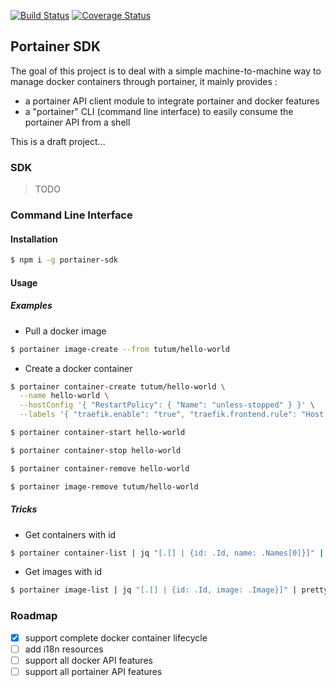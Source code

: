 [![Build Status](https://travis-ci.com/openhoat/portainer-sdk.svg?branch=master)](https://travis-ci.com/openhoat/portainer-sdk)
[![Coverage Status](https://coveralls.io/repos/github/openhoat/portainer-sdk/badge.svg?branch=master)](https://coveralls.io/github/openhoat/portainer-sdk?branch=master)

## Portainer SDK

The goal of this project is to deal with a simple machine-to-machine way to manage docker containers through portainer, it mainly provides :
- a portainer API client module to integrate portainer and docker features
- a "portainer" CLI (command line interface) to easily consume the portainer API from a shell

This is a draft project...

### SDK

> TODO

### Command Line Interface

#### Installation

```sh
$ npm i -g portainer-sdk
```

#### Usage

##### Examples

- Pull a docker image

```sh
$ portainer image-create --from tutum/hello-world
```

- Create a docker container

```sh
$ portainer container-create tutum/hello-world \
  --name hello-world \
  --hostConfig '{ "RestartPolicy": { "Name": "unless-stopped" } }' \
  --labels '{ "traefik.enable": "true", "traefik.frontend.rule": "Host:hello.local.io", "traefik.webservice.frontend.entryPoints": "http" }'
```

```sh
$ portainer container-start hello-world
```

```sh
$ portainer container-stop hello-world
```

```sh
$ portainer container-remove hello-world
```

```sh
$ portainer image-remove tutum/hello-world
```

##### Tricks

- Get containers with id

```sh
$ portainer container-list | jq "[.[] | {id: .Id, name: .Names[0]}]" | prettyoutput
```

- Get images with id

```sh
$ portainer image-list | jq "[.[] | {id: .Id, image: .Image}]" | prettyoutput
```
 
### Roadmap

- [x] support complete docker container lifecycle
- [ ] add i18n resources
- [ ] support all docker API features
- [ ] support all portainer API features
